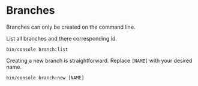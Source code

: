 # Branches

Branches can only be created on the command line.

List all branches and there corresponding id.

```shell
bin/console branch:list
```

Creating a new branch is straightforward. Replace `[NAME]` with your desired name.

```shell
bin/console branch:new [NAME]
```
